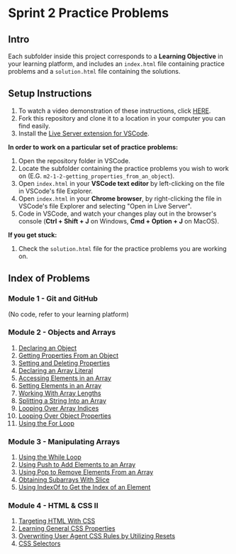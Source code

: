 # Sprint 2 Practice Problems

## Intro

Each subfolder inside this project corresponds to a **Learning Objective** in your learning platform, and includes an `index.html` file containing practice problems and a `solution.html` file containing the solutions.

## Setup Instructions

1. To watch a video demonstration of these instructions, click [HERE](https://bloomtech-1.wistia.com/medias/k4rcg5le7z).
2. Fork this repository and clone it to a location in your computer you can find easily.
3. Install the [Live Server extension for VSCode](https://marketplace.visualstudio.com/items?itemName=ritwickdey.LiveServer).

**In order to work on a particular set of practice problems:**

1. Open the repository folder in VSCode.
2. Locate the subfolder containing the practice problems you wish to work on (E.G. `m2-1-2-getting_properties_from_an_object`).
3. Open `index.html` in your **VSCode text editor** by left-clicking on the file in VSCode's file Explorer.
4. Open `index.html` in your **Chrome browser**, by right-clicking the file in VSCode's file Explorer and selecting "Open in Live Server".
5. Code in VSCode, and watch your changes play out in the browser's console (**Ctrl + Shift + J** on Windows, **Cmd + Option + J** on MacOS).

**If you get stuck:**

1. Check the `solution.html` file for the practice problems you are working on.

## Index of Problems

### Module 1 - Git and GitHub

(No code, refer to your learning platform)

### Module 2 - Objects and Arrays

1. [Declaring an Object](./m2-1-1-declaring_an_object/index.html)
2. [Getting Properties From an Object](./m2-1-2-getting_properties_from_an_object/index.html)
3. [Setting and Deleting Properties](./m2-1-3-setting_and_deleting_properties/index.html)
4. [Declaring an Array Literal](./m2-2-1-declaring_an_array_literal/index.html)
5. [Accessing Elements in an Array](./m2-2-2-accessing_elements_in_an_array/index.html)
6. [Setting Elements in an Array](./m2-2-3-setting_elements_in_an_array/index.html)
7. [Working With Array Lengths](./m2-2-4-working_with_array_lengths/index.html)
8. [Splitting a String Into an Array](./m2-2-5-splitting_a_string_into_an_array/index.html)
9. [Looping Over Array Indices](./m2-3-1-looping_over_array_indices/index.html)
10. [Looping Over Object Properties](./m2-3-2-looping_over_object_properties/index.html)
11. [Using the For Loop](./m3-1-1-using_the_for_loop/index.html)

### Module 3 - Manipulating Arrays

1. [Using the While Loop](./m3-1-2-using_the_while_loop/index.html)
2. [Using Push to Add Elements to an Array](./m3-2-1-using_push_to_add_elements_to_an_array/index.html)
3. [Using Pop to Remove Elements From an Array](./m3-2-2-using_pop_to_remove_elements_from_an_array/index.html)
4. [Obtaining Subarrays With Slice](./m3-2-3-obtaining_subarrays_with_slice/index.html)
5. [Using IndexOf to Get the Index of an Element](./m3-2-4-using_indexof_to_get_the_index_of_an_element/index.html)

### Module 4 - HTML & CSS II

1. [Targeting HTML With CSS](./m4-1-1-targeting_html_with_css/index.html)
2. [Learning General CSS Properties](./m4-1-2-learning_general_css_properties/index.html)
3. [Overwriting User Agent CSS Rules by Utilizing Resets](./m4-1-3-overwriting_user_agent_css_rules_by_using_resets/index.html)
4. [CSS Selectors](./m4-1-4-css_selectors/index.html)
